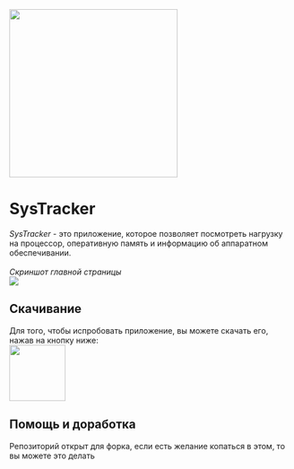 <img src="https://github.com/prn-ic/sys-tracker/assets/81153204/8e4f993e-f42e-4168-b175-8cf1558e7cb4" width="300" />

# SysTracker
*SysTracker* - это приложение, которое позволяет посмотреть нагрузку на процессор, оперативную память и информацию об аппаратном обеспечивании. <br/><br/>
<spoiler>*_Скриншот главной страницы_*</spoiler> <br/>
<img src="https://github.com/prn-ic/sys-tracker/assets/81153204/7676b956-1a10-4f46-a243-2c3a4e30c145" /> <br/>
## Скачивание
  Для того, чтобы испробовать приложение, вы можете скачать его, нажав на кнопку ниже: <br/>
<a href="https://disk.yandex.ru/d/ps6oH0Z1iHw2Jw">
  <img src="https://github.com/prn-ic/sys-tracker/assets/81153204/99eb8354-451a-469b-aec6-d3f50af8240d" width="100"/>
</a>
## Помощь и доработка
Репозиторий открыт для форка, если есть желание копаться в этом, то вы можете это делать
